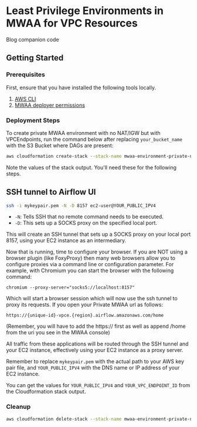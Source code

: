 # Least Privilege Environments in MWAA for VPC Resources

Blog companion code

## Getting Started

### Prerequisites

First, ensure that you have installed the following tools locally.

1. [AWS CLI](https://docs.aws.amazon.com/cli/latest/userguide/install-cliv2.html)
2. [MWAA deployer permissions](https://docs.aws.amazon.com/mwaa/latest/userguide/access-policies.html#full-access-policy)

### Deployment Steps

To create private MWAA environment with no NAT/IGW but with VPCEndpoints, run the command below after replacing `your_bucket_name` with the S3 Bucket where DAGs are present:

```sh
aws cloudformation create-stack --stack-name mwaa-environment-private-network --template-body file://template.yaml --parameters ParameterKey=S3Bucket,ParameterValue=your_bucket_name --capabilities CAPABILITY_IAM

```

Note the values of the stack output. You'll need these for the following steps.

## SSH tunnel to Airflow UI

```sh
ssh -i mykeypair.pem -N -D 8157 ec2-user@YOUR_PUBLIC_IPV4
```

- `-N`: Tells SSH that no remote command needs to be executed.
- `-D`: This sets up a SOCKS proxy on the specified local port.

This will create an SSH tunnel that sets up a SOCKS proxy on your local port 8157, using your EC2 instance as an intermediary.

Now that is running, time to configure your browser. If you are NOT using a browser plugin (like FoxyProxy) then many web browsers allow you to configure proxies via a command line or configuration parameter. For example, with Chromium you can start the browser with the following command:

`chromium --proxy-server="socks5://localhost:8157"`

Which will start a browser session which will now use the ssh tunnel to proxy its requests. If you open your Private MWAA url as follows:

`https://{unique-id}-vpce.{region}.airflow.amazonaws.com/home`

(Remember, you will have to add the https:// first as well as append /home from the uri you see in the MWAA console)

All traffic from these applications will be routed through the SSH tunnel and your EC2 instance, effectively using your EC2 instance as a proxy server.

Remember to replace `mykeypair.pem` with the actual path to your AWS key pair file, and `YOUR_PUBLIC_IPV4` with the DNS name or IP address of your EC2 instance.

You can get the values for `YOUR_PUBLIC_IPV4` and `YOUR_VPC_ENDPOINT_ID` from the Cloudformation stack output.

### Cleanup

```sh
aws cloudformation delete-stack --stack-name mwaa-environment-private-network 
```
